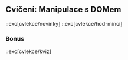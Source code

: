 ## Cvičení: Manipulace s DOMem

::exc[cvlekce/novinky]
::exc[cvlekce/hod-minci]

### Bonus

::exc[cvlekce/kviz]
